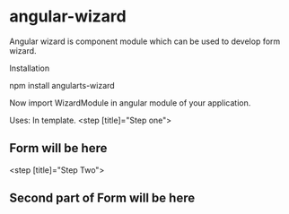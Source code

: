 # angular-wizard

Angular wizard is component module which can be used to develop form wizard. 

Installation 

npm install angularts-wizard

Now import WizardModule in angular module of your application. 

Uses: 
In template. 
<wizard>
  <step [title]="Step one">
    <h2>Form will be here</h2>
  </step>
  <step [title]="Step Two">
    <h2>Second part of Form will be here</h2>
  </step>
</wizard>
